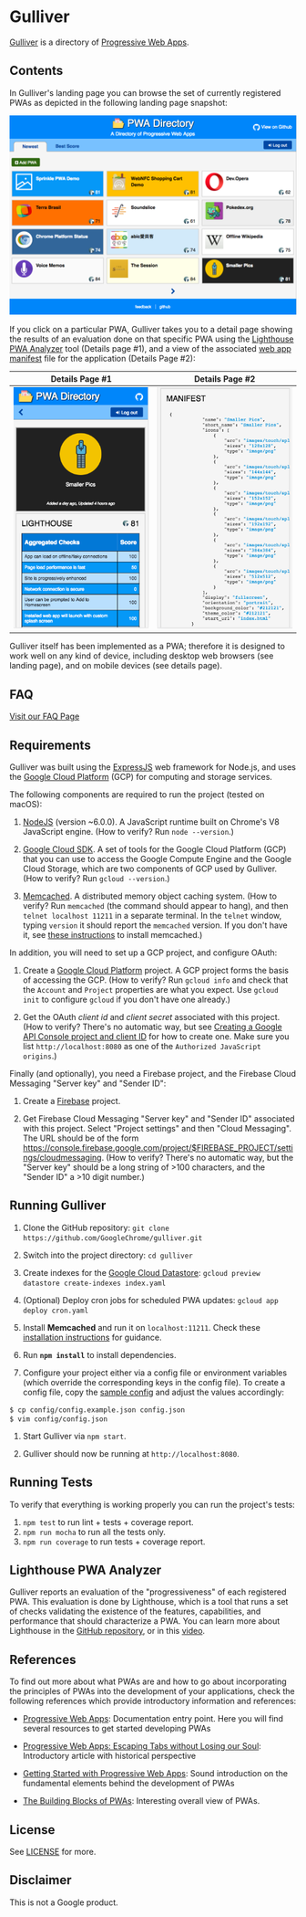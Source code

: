 # Gulliver

[Gulliver](https://pwa-directory.appspot.com/) is a directory of [Progressive Web Apps](https://infrequently.org/2016/09/what-exactly-makes-something-a-progressive-web-app/).

## Contents

In Gulliver's landing page you can browse the set of currently registered PWAs as depicted in the following landing page snapshot:

![Screenshot](img/gulliver-landing-page.png)

If you click on a particular PWA, Gulliver takes you to a detail page showing the results of an evaluation done on that specific PWA using the  [Lighthouse PWA Analyzer](https://www.youtube.com/watch?v=KiV2p46rWjU) tool (Details page #1), and a view of the associated [web app manifest](https://developer.mozilla.org/en-US/docs/Web/Manifest) file  for the application (Details Page #2):

Details Page #1            |  Details Page #2
:-------------------------:|:-------------------------:
![](img/gulliver-details-one.png)  |  ![](img/gulliver-details-two.png)

Gulliver itself has been implemented as a PWA; therefore it is designed to work well on any kind of device, including desktop web browsers (see landing page), and on mobile devices (see details page).

## FAQ

[Visit our FAQ Page](https://github.com/GoogleChrome/gulliver/blob/master/FAQ.md)

## Requirements

Gulliver was built using the [ExpressJS](https://expressjs.com/) web framework for Node.js, and uses the [Google Cloud Platform](https://cloud.google.com/) (GCP) for computing and storage services.

The following components are required to run the project (tested on macOS):

1. [NodeJS](https://nodejs.org/) (version ~6.0.0). A JavaScript runtime built on Chrome's V8 JavaScript engine. (How to verify? Run `node --version`.)

1. [Google Cloud SDK](https://cloud.google.com/sdk/). A set of tools for the Google Cloud Platform (GCP) that you can use to access the Google Compute Engine and the Google Cloud Storage, which are two components of GCP used by Gulliver. (How to verify? Run `gcloud --version`.)

1. [Memcached](https://memcached.org/). A distributed memory object caching system. (How to verify? Run `memcached` (the command should appear to hang), and then `telnet localhost 11211` in a separate terminal. In the `telnet` window, typing `version` it should report the `memcached` version. If you don't have it, see [these instructions](https://cloud.google.com/appengine/docs/flexible/nodejs/using-redislabs-memcache#testing_memcached_locally) to install memcached.)

In addition, you will need to set up a GCP project, and configure OAuth:

1. Create a [Google Cloud Platform](https://console.cloud.google.com/) project. A GCP project forms the basis of accessing the GCP. (How to verify? Run `gcloud info` and check that the `Account` and `Project` properties are what you expect. Use `gcloud init` to configure `gcloud` if you don't have one already.)

1. Get the OAuth *client id* and *client secret* associated with this project. (How to verify? There's no automatic way, but see [Creating a Google API Console project and client ID](https://developers.google.com/identity/sign-in/web/devconsole-project) for how to create one. Make sure you list `http://localhost:8080` as one of the `Authorized JavaScript origins`.)

Finally (and optionally), you need a Firebase project, and the Firebase Cloud Messaging "Server key" and "Sender ID":

1. Create a [Firebase](https://console.firebase.google.com/) project.

1. Get Firebase Cloud Messaging "Server key" and "Sender ID" associated with this project. Select "Project settings" and then "Cloud Messaging". The URL should be of the form <https://console.firebase.google.com/project/$FIREBASE_PROJECT/settings/cloudmessaging>. (How to verify? There's no automatic way, but the "Server key" should be a long string of >100 characters, and the "Sender ID" a >10 digit number.)

## Running Gulliver

1. Clone the GitHub repository: `git clone https://github.com/GoogleChrome/gulliver.git`

1. Switch into the project directory: `cd gulliver`

1. Create indexes for the [Google Cloud Datastore](https://cloud.google.com/datastore/docs/concepts/overview): `gcloud preview datastore create-indexes index.yaml`

1. (Optional) Deploy cron jobs for scheduled PWA updates: `gcloud app deploy cron.yaml`

1. Install **Memcached** and run it on `localhost:11211`. Check these [installation instructions](https://cloud.google.com/appengine/docs/flexible/nodejs/caching-application-data) for guidance.

1. Run **`npm install`** to install dependencies.

1. Configure your project either via a config file or environment variables (which override the corresponding keys in the config file). To create a config file, copy the [sample config](config/config.example.json) and adjust the values accordingly:

```
$ cp config/config.example.json config.json
$ vim config/config.json
```

1. Start Gulliver via `npm start`.

1. Gulliver should now be running at `http://localhost:8080`.

## Running Tests

To verify that everything is working properly you can run the project's tests:

1. `npm test` to run lint + tests + coverage report.
2. `npm run mocha` to run all the tests only.
3. `npm run coverage` to run tests + coverage report.

## Lighthouse PWA Analyzer

Gulliver reports an evaluation of the "progressiveness" of each registered PWA. This evaluation is done by Lighthouse, which is a tool that runs a set of checks validating the existence of the features, capabilities, and performance that should characterize a PWA. You can learn more about Lighthouse in the [GitHub repository](https://github.com/GoogleChrome/lighthouse), or in this [video](https://www.youtube.com/watch?v=KiV2p46rWjU).

## References

To find out more about what PWAs are and how to go about incorporating the principles of PWAs into the development of your applications, check the following references which provide introductory information and references:

+ [Progressive Web Apps](https://developers.google.com/web/#progressive-web-apps): Documentation entry point. Here you will find several resources to get started developing PWAs

+ [Progressive Web Apps: Escaping Tabs without Losing our Soul](https://infrequently.org/2015/06/progressive-apps-escaping-tabs-without-losing-our-soul/):
Introductory article with historical perspective

+ [Getting Started with Progressive Web Apps](https://addyosmani.com/blog/getting-started-with-progressive-web-apps/): Sound introduction on the fundamental elements behind the development of PWAs

+ [The Building Blocks of PWAs](https://www.smashingmagazine.com/2016/09/the-building-blocks-of-progressive-web-apps/): Interesting overall view of PWAs.

## License

See [LICENSE](./LICENSE) for more.

## Disclaimer

This is not a Google product.
